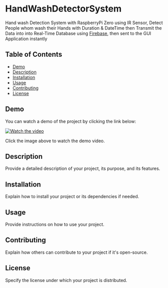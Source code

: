 # HandWashDetectorSystem
Hand wash Detection System with RaspberryPi Zero using IR Sensor, Detect People whom wash their Hands with Duration & DateTime then Transmit the Data into into Real-Time Database using [Firebase](https://console.firebase.google.com/u/0/project/database-of-hwd-durations/database/database-of-hwd-durations-default-rtdb/data), then sent to the GUI Application instantly

## Table of Contents

- [Demo](#demo)
- [Description](#description)
- [Installation](#installation)
- [Usage](#usage)
- [Contributing](#contributing)
- [License](#license)

## Demo

You can watch a demo of the project by clicking the link below:

[![Watch the video](https://github.com/OmarMed21/HandWashDetectorSystem/blob/main/essentials/image.png)](https://example.com/path/to/your/hosted-video.mp4)

Click the image above to watch the demo video.

## Description

Provide a detailed description of your project, its purpose, and its features.

## Installation

Explain how to install your project or its dependencies if needed.

## Usage

Provide instructions on how to use your project.

## Contributing

Explain how others can contribute to your project if it's open-source.

## License

Specify the license under which your project is distributed.
